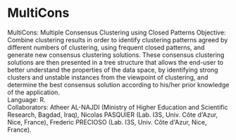 # MultiCons
MultiCons: Multiple Consensus Clustering using Closed Patterns
Objective: Combine clustering results in order to identify clustering patterns agreed by different numbers of clustering, using frequent closed patterns, and generate new consensus clustering solutions. These consensus clustering solutions are then presented in a tree structure that allows the end-user to better understand the properties of the data space, by identifying strong clusters and unstable instances from the viewpoint of clustering, and determine the best consensus solution according to his/her prior knowledge of the application. \
Language: R. \
Collaborators: Atheer AL-NAJDI (Ministry of Higher Education and Scientific Research, Bagdad, Iraq), Nicolas PASQUIER (Lab. I3S, Univ. Côte d'Azur, Nice, France), Frederic PRECIOSO (Lab. I3S, Univ. Côte d'Azur, Nice, France).

